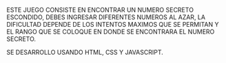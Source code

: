 ESTE JUEGO CONSISTE EN ENCONTRAR UN NUMERO SECRETO ESCONDIDO, DEBES INGRESAR DIFERENTES NUMEROS AL AZAR, LA DIFICULTAD DEPENDE DE LOS INTENTOS MAXIMOS QUE SE PERMITAN Y EL RANGO QUE SE COLOQUE EN DONDE SE ENCONTRARA EL NUMERO SECRETO.

SE DESARROLLO USANDO HTML, CSS Y JAVASCRIPT.
